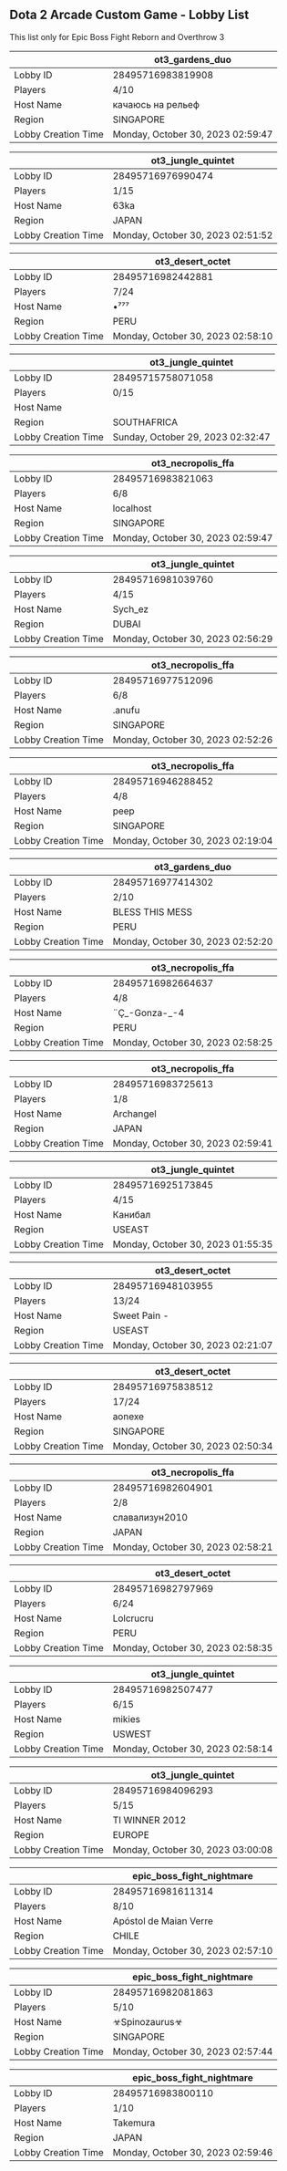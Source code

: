 ## Dota 2 Arcade Custom Game - Lobby List

This list only for Epic Boss Fight Reborn and Overthrow 3

|  | ot3_gardens_duo |
| ------ | ------ |
| Lobby ID | 28495716983819908 |
| Players | 4/10 |
| Host Name | качаюсь на рельеф |
| Region | SINGAPORE |
| Lobby Creation Time | Monday, October 30, 2023 02:59:47 |


|  | ot3_jungle_quintet |
| ------ | ------ |
| Lobby ID | 28495716976990474 |
| Players | 1/15 |
| Host Name | 63ka |
| Region | JAPAN |
| Lobby Creation Time | Monday, October 30, 2023 02:51:52 |


|  | ot3_desert_octet |
| ------ | ------ |
| Lobby ID | 28495716982442881 |
| Players | 7/24 |
| Host Name | •⁷⁷⁷ |
| Region | PERU |
| Lobby Creation Time | Monday, October 30, 2023 02:58:10 |


|  | ot3_jungle_quintet |
| ------ | ------ |
| Lobby ID | 28495715758071058 |
| Players | 0/15 |
| Host Name |  |
| Region | SOUTHAFRICA |
| Lobby Creation Time | Sunday, October 29, 2023 02:32:47 |


|  | ot3_necropolis_ffa |
| ------ | ------ |
| Lobby ID | 28495716983821063 |
| Players | 6/8 |
| Host Name | localhost |
| Region | SINGAPORE |
| Lobby Creation Time | Monday, October 30, 2023 02:59:47 |


|  | ot3_jungle_quintet |
| ------ | ------ |
| Lobby ID | 28495716981039760 |
| Players | 4/15 |
| Host Name | Sych_ez |
| Region | DUBAI |
| Lobby Creation Time | Monday, October 30, 2023 02:56:29 |


|  | ot3_necropolis_ffa |
| ------ | ------ |
| Lobby ID | 28495716977512096 |
| Players | 6/8 |
| Host Name | .anufu |
| Region | SINGAPORE |
| Lobby Creation Time | Monday, October 30, 2023 02:52:26 |


|  | ot3_necropolis_ffa |
| ------ | ------ |
| Lobby ID | 28495716946288452 |
| Players | 4/8 |
| Host Name | peеp |
| Region | SINGAPORE |
| Lobby Creation Time | Monday, October 30, 2023 02:19:04 |


|  | ot3_gardens_duo |
| ------ | ------ |
| Lobby ID | 28495716977414302 |
| Players | 2/10 |
| Host Name | BLESS THIS MESS |
| Region | PERU |
| Lobby Creation Time | Monday, October 30, 2023 02:52:20 |


|  | ot3_necropolis_ffa |
| ------ | ------ |
| Lobby ID | 28495716982664637 |
| Players | 4/8 |
| Host Name | ¨Ç_-Gonza-_-4 |
| Region | PERU |
| Lobby Creation Time | Monday, October 30, 2023 02:58:25 |


|  | ot3_necropolis_ffa |
| ------ | ------ |
| Lobby ID | 28495716983725613 |
| Players | 1/8 |
| Host Name | Archangel |
| Region | JAPAN |
| Lobby Creation Time | Monday, October 30, 2023 02:59:41 |


|  | ot3_jungle_quintet |
| ------ | ------ |
| Lobby ID | 28495716925173845 |
| Players | 4/15 |
| Host Name | Канибал |
| Region | USEAST |
| Lobby Creation Time | Monday, October 30, 2023 01:55:35 |


|  | ot3_desert_octet |
| ------ | ------ |
| Lobby ID | 28495716948103955 |
| Players | 13/24 |
| Host Name | Sweet Pain - |
| Region | USEAST |
| Lobby Creation Time | Monday, October 30, 2023 02:21:07 |


|  | ot3_desert_octet |
| ------ | ------ |
| Lobby ID | 28495716975838512 |
| Players | 17/24 |
| Host Name | aonexe |
| Region | SINGAPORE |
| Lobby Creation Time | Monday, October 30, 2023 02:50:34 |


|  | ot3_necropolis_ffa |
| ------ | ------ |
| Lobby ID | 28495716982604901 |
| Players | 2/8 |
| Host Name | славализун2010 |
| Region | JAPAN |
| Lobby Creation Time | Monday, October 30, 2023 02:58:21 |


|  | ot3_desert_octet |
| ------ | ------ |
| Lobby ID | 28495716982797969 |
| Players | 6/24 |
| Host Name | Lolcrucru |
| Region | PERU |
| Lobby Creation Time | Monday, October 30, 2023 02:58:35 |


|  | ot3_jungle_quintet |
| ------ | ------ |
| Lobby ID | 28495716982507477 |
| Players | 6/15 |
| Host Name | mikies |
| Region | USWEST |
| Lobby Creation Time | Monday, October 30, 2023 02:58:14 |


|  | ot3_jungle_quintet |
| ------ | ------ |
| Lobby ID | 28495716984096293 |
| Players | 5/15 |
| Host Name | TI WINNER 2012 |
| Region | EUROPE |
| Lobby Creation Time | Monday, October 30, 2023 03:00:08 |


|  | epic_boss_fight_nightmare |
| ------ | ------ |
| Lobby ID | 28495716981611314 |
| Players | 8/10 |
| Host Name | Apóstol de Maian Verre |
| Region | CHILE |
| Lobby Creation Time | Monday, October 30, 2023 02:57:10 |


|  | epic_boss_fight_nightmare |
| ------ | ------ |
| Lobby ID | 28495716982081863 |
| Players | 5/10 |
| Host Name | ☣Spinozaurus☣ |
| Region | SINGAPORE |
| Lobby Creation Time | Monday, October 30, 2023 02:57:44 |


|  | epic_boss_fight_nightmare |
| ------ | ------ |
| Lobby ID | 28495716983800110 |
| Players | 1/10 |
| Host Name | Takemura |
| Region | JAPAN |
| Lobby Creation Time | Monday, October 30, 2023 02:59:46 |


